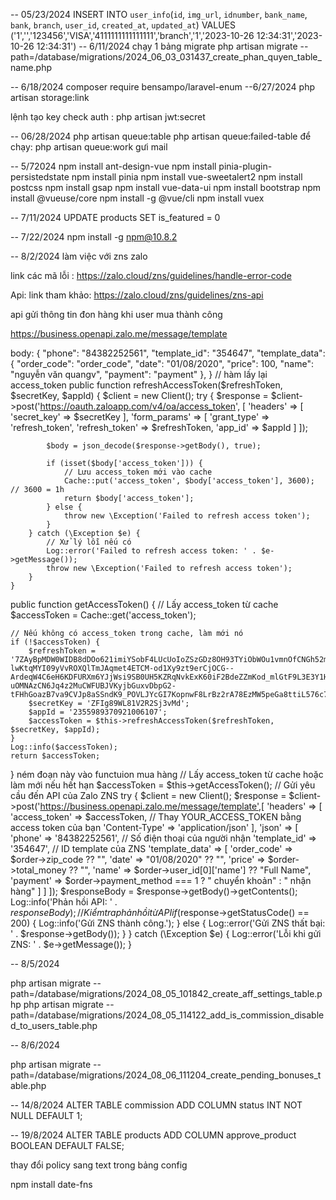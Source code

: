 -- 05/23/2024
INSERT INTO `user_info`(`id`, `img_url`, `idnumber`, `bank_name`, `bank`, `branch`, `user_id`, `created_at`, `updated_at`) 
VALUES ('1','','123456','VISA','4111111111111111','branch','1','2023-10-26 12:34:31','2023-10-26 12:34:31')
-- 6/11/2024
chạy 1 bảng migrate
   php artisan migrate --path=/database/migrations/2024_06_03_031437_create_phan_quyen_table_name.php 


-- 6/18/2024
composer require bensampo/laravel-enum
--6/27/2024
php artisan storage:link

lệnh tạo key check auth : php artisan jwt:secret 

-- 06/28/2024
php artisan queue:table
php artisan queue:failed-table
để chạy: php artisan queue:work gưi mail



-- 5/72024
 npm install ant-design-vue
npm install pinia-plugin-persistedstate
npm install pinia
npm install vue-sweetalert2
npm install postcss
npm install gsap
npm install vue-data-ui
npm install bootstrap
npm install @vueuse/core
npm install -g @vue/cli
npm install vuex

-- 7/11/2024
UPDATE products
SET is_featured = 0

-- 7/22/2024
npm install -g npm@10.8.2



-- 8/2/2024 
làm việc với zns zalo 

link các mã lỗi : https://zalo.cloud/zns/guidelines/handle-error-code

Api: link tham khảo: https://zalo.cloud/zns/guidelines/zns-api

api gửi thông tin đon hàng khi user mua thành công 


https://business.openapi.zalo.me/message/template


body:
{
    "phone": "84382252561",
    "template_id": "354647",
    "template_data": {
       "order_code": "order_code",
        "date": "01/08/2020",
        "price": 100,
        "name": "nguyễn văn quangv",
        "payment": "payment"
    }, 
}
// hàm lấy lại access_token
 public function refreshAccessToken($refreshToken, $secretKey, $appId)
    {
        $client = new Client();
        try {
            $response = $client->post('https://oauth.zaloapp.com/v4/oa/access_token', [
                'headers' => [
                    'secret_key' => $secretKey
                ],
                'form_params' => [
                    'grant_type' => 'refresh_token',
                    'refresh_token' => $refreshToken,
                    'app_id' => $appId
                ]
            ]);
    
            $body = json_decode($response->getBody(), true);
    
            if (isset($body['access_token'])) {
                // Lưu access_token mới vào cache
                Cache::put('access_token', $body['access_token'], 3600); // 3600 = 1h
                return $body['access_token'];
            } else {
                throw new \Exception('Failed to refresh access token');
            }
        } catch (\Exception $e) {
            // Xử lý lỗi nếu có
            Log::error('Failed to refresh access token: ' . $e->getMessage());
            throw new \Exception('Failed to refresh access token');
        }
    }

public function getAccessToken()
{
    // Lấy access_token từ cache
    $accessToken = Cache::get('access_token');

    // Nếu không có access_token trong cache, làm mới nó
    if (!$accessToken) {
        $refreshToken = '7ZAyBpMDW0WIDB8dDOo621imiYSobF4LUcUoIoZSzGDz8OH93TYiObWOu1vmnOfCNGh52mVLytDf6Beu9-lwKtqMYI09yVvROXQlTmJAqmet4ETCM-od1Xy9zt9erCjOCG--ArdeqW4C6eH6KDFURXm6YJjWsi9SB0UH5KZRqNvkExK60iF2BdeZZmKod_mlGtF9L3E3Y1HZVBnFAS3i7WuWZ7OXa-uOMNAzCN6Jq4z2MuCWFUBJVKyjbGuxvDbpG2-tFHhGoazB7va9CVJp8aSSndK9_POVLJYcGI7KopnwF8LrBz2rA78EzMW5peGa8ttiL576c7yuUyKJHPIBMGHJmXbgjlT74MkK86xOv6eyFuCNLeteUmfnbGTuhDfS0adkT7xtXXipEi537ee57pIMYmC';
        $secretKey = 'ZFIg89WL81V2R2Sj3vMd';
        $appId = '2355989370921006107';
        $accessToken = $this->refreshAccessToken($refreshToken, $secretKey, $appId);
    }
    Log::info($accessToken);
    return $accessToken;
}
ném đoạn này vào functuion mua hàng
// Lấy access_token từ cache hoặc làm mới nếu hết hạn
            $accessToken = $this->getAccessToken();
            // Gửi yêu cầu đến API của Zalo ZNS
            try {
                $client = new Client();
                $response = $client->post('https://business.openapi.zalo.me/message/template',[
                    'headers' => [
                        'access_token' => $accessToken, // Thay YOUR_ACCESS_TOKEN bằng access token của bạn
                        'Content-Type' => 'application/json'
                    ],
                    'json' => [
                        'phone' => '84382252561', // Số điện thoại của người nhận
                        'template_id' => '354647', // ID template của ZNS
                        'template_data' => [
                            'order_code' => $order->zip_code ?? "",
                            'date' => "01/08/2020" ?? "",
                            'price' => $order->total_money ?? "",
                            'name' => $order->user_id[0]['name'] ?? "Full Name",
                            'payment' => $order->payment_method === 1 ? " chuyển khoản" : " nhận hàng"
                        ]
                    ]
                ]);
                $responseBody = $response->getBody()->getContents();
                Log::info('Phản hồi API: ' . $responseBody);
                // Kiểm tra phản hồi từ API
                if ($response->getStatusCode() == 200) {
                    Log::info('Gửi ZNS thành công.');
                } else {
                    Log::error('Gửi ZNS thất bại: ' . $response->getBody());
                }
            } catch (\Exception $e) {
                Log::error('Lỗi khi gửi ZNS: ' . $e->getMessage());
            }

-- 8/5/2024

php artisan migrate --path=/database/migrations/2024_08_05_101842_create_aff_settings_table.php
php artisan migrate --path=/database/migrations/2024_08_05_114122_add_is_commission_disabled_to_users_table.php

-- 8/6/2024

php artisan migrate --path=/database/migrations/2024_08_06_111204_create_pending_bonuses_table.php


-- 14/8/2024 
ALTER TABLE commission
ADD COLUMN status INT NOT NULL DEFAULT 1;

-- 19/8/2024
ALTER TABLE products
ADD COLUMN approve_product BOOLEAN DEFAULT FALSE;


thay đổi policy sang text trong bảng config

npm install date-fns
